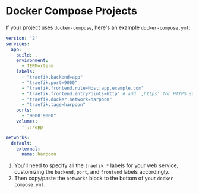 # Docker Compose Projects

If your project uses `docker-compose`, here's an example
`docker-compose.yml`:

```yaml
version: '2'
services:
  app:
    build: .
    environment:
      - TERM=xterm
    labels:
      - "traefik.backend=app"
      - "traefik.port=9000"
      - "traefik.frontend.rule=Host:app.example.com"
      - "traefik.frontend.entryPoints=http" # add ',https' for HTTPS support
      - "traefik.docker.network=harpoon"
      - "traefik.tags=harpoon"
    ports:
      - "9000:9000"
    volumes:
      - .:/app

networks:
  default:
    external:
      name: harpoon
```

1. You'll need to specify all the `traefik.*` labels for your web
   service, customizing the `backend`, `port`, and `frontend` labels
   accordingly.
2. Then copy/paste the `networks` block to the bottom of your
   `docker-compose.yml`.
